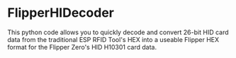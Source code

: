 # FlipperHIDecoder
This python code allows you to quickly decode and convert 26-bit HID card data from the traditional ESP RFID Tool's HEX into a useable Flipper HEX format for the Flipper Zero's HID H10301 card data. 
